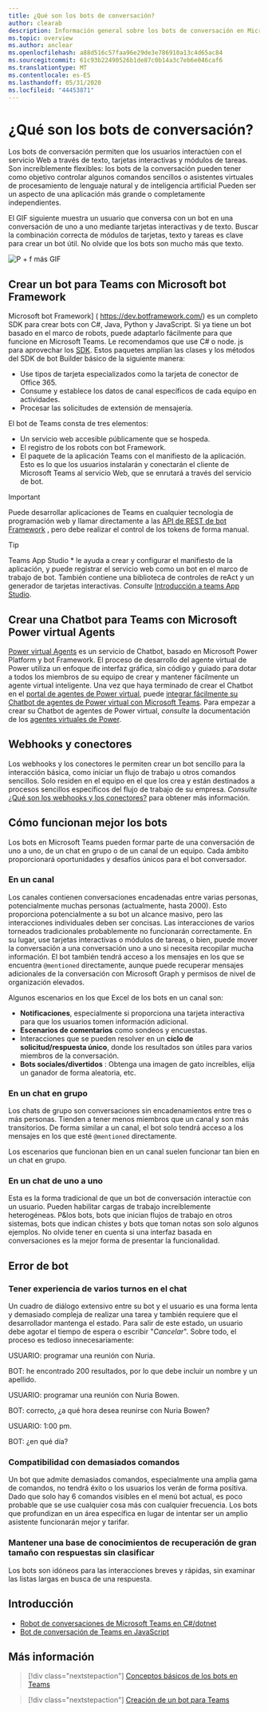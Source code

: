 ```yaml
---
title: ¿Qué son los bots de conversación?
author: clearab
description: Información general sobre los bots de conversación en Microsoft Teams.
ms.topic: overview
ms.author: anclear
ms.openlocfilehash: a88d516c57faa96e29de3e786910a13c4d65ac84
ms.sourcegitcommit: 61c93b22490526b1de87c0b14a3c7eb6e046caf6
ms.translationtype: MT
ms.contentlocale: es-ES
ms.lasthandoff: 05/31/2020
ms.locfileid: "44453871"
---
```

# <a name="what-are-conversational-bots"></a>¿Qué son los bots de conversación?

Los bots de conversación permiten que los usuarios interactúen con el servicio Web a través de texto, tarjetas interactivas y módulos de tareas. Son increíblemente flexibles: los bots de la conversación pueden tener como objetivo controlar algunos comandos sencillos o asistentes virtuales de procesamiento de lenguaje natural y de inteligencia artificial Pueden ser un aspecto de una aplicación más grande o completamente independientes.

El GIF siguiente muestra un usuario que conversa con un bot en una conversación de uno a uno mediante tarjetas interactivas y de texto. Buscar la combinación correcta de módulos de tarjetas, texto y tareas es clave para crear un bot útil. No olvide que los bots son mucho más que texto.

![P + f más GIF](~/assets/images/FAQPlusEndUser.gif)

## <a name="build--a-bot-for-teams-with-the-microsoft-bot-framework"></a>Crear un bot para Teams con Microsoft bot Framework

Microsoft bot Framework] ( https://dev.botframework.com/) es un completo SDK para crear bots con C#, Java, Python y JavaScript. Si ya tiene un bot basado en el marco de robots, puede adaptarlo fácilmente para que funcione en Microsoft Teams. Le recomendamos que use C# o node. js para aprovechar los [SDK](/microsoftteams/platform/#pivot=sdk-tools). Estos paquetes amplían las clases y los métodos del SDK de bot Builder básico de la siguiente manera:

* Use tipos de tarjeta especializados como la tarjeta de conector de Office 365.
* Consume y establece los datos de canal específicos de cada equipo en actividades.
* Procesar las solicitudes de extensión de mensajería.

El bot de Teams consta de tres elementos:

* Un servicio web accesible públicamente que se hospeda.
* El registro de los robots con bot Framework.
* El paquete de la aplicación Teams con el manifiesto de la aplicación. Esto es lo que los usuarios instalarán y conectarán el cliente de Microsoft Teams al servicio Web, que se enrutará a través del servicio de bot.

> [!IMPORTANT]
> Puede desarrollar aplicaciones de Teams en cualquier tecnología de programación web y llamar directamente a las [API de REST de bot Framework](/bot-framework/rest-api/bot-framework-rest-overview) , pero debe realizar el control de los tokens de forma manual.

> [!TIP]
> Teams App Studio * le ayuda a crear y configurar el manifiesto de la aplicación, y puede registrar el servicio web como un bot en el marco de trabajo de bot. También contiene una biblioteca de controles de reAct y un generador de tarjetas interactivas. *Consulte* [Introducción a teams App Studio](~/concepts/build-and-test/app-studio-overview.md).

## <a name="create-a-chatbot-for-teams-with-microsoft-power-virtual-agents"></a>Crear una Chatbot para Teams con Microsoft Power virtual Agents

[Power virtual Agents](/power-virtual-agents/fundamentals-what-is-power-virtual-agents) es un servicio de Chatbot, basado en Microsoft Power Platform y bot Framework.  El proceso de desarrollo del agente virtual de Power utiliza un enfoque de interfaz gráfica, sin código y guiado para dotar a todos los miembros de su equipo de crear y mantener fácilmente un agente virtual inteligente.  Una vez que haya terminado de crear el Chatbot en el [portal de agentes de Power virtual](https://powervirtualagents.microsoft.com), puede [integrar fácilmente su Chatbot de agentes de Power virtual con Microsoft Teams](how-to/add-power-virtual-agents-bot-to-teams.md). Para empezar a crear su Chatbot de agentes de Power virtual, *consulte* la documentación de los [agentes virtuales de Power](https://docs.microsoft.com/power-virtual-agents/).

## <a name="webhooks-and-connectors"></a>Webhooks y conectores

Los webhooks y los conectores le permiten crear un bot sencillo para la interacción básica, como iniciar un flujo de trabajo u otros comandos sencillos. Solo residen en el equipo en el que los crea y están destinados a procesos sencillos específicos del flujo de trabajo de su empresa. *Consulte* [¿Qué son los webhooks y los conectores?](~/webhooks-and-connectors/what-are-webhooks-and-connectors.md) para obtener más información.

## <a name="where-bots-work-best"></a>Cómo funcionan mejor los bots

Los bots en Microsoft Teams pueden formar parte de una conversación de uno a uno, de un chat en grupo o de un canal de un equipo. Cada ámbito proporcionará oportunidades y desafíos únicos para el bot conversador.

### <a name="in-a-channel"></a>En un canal

Los canales contienen conversaciones encadenadas entre varias personas, potencialmente muchas personas (actualmente, hasta 2000). Esto proporciona potencialmente a su bot un alcance masivo, pero las interacciones individuales deben ser concisas. Las interacciones de varios torneados tradicionales probablemente no funcionarán correctamente. En su lugar, use tarjetas interactivas o módulos de tareas, o bien, puede mover la conversación a una conversación uno a uno si necesita recopilar mucha información. El bot también tendrá acceso a los mensajes en los que se encuentra `@mentioned` directamente, aunque puede recuperar mensajes adicionales de la conversación con Microsoft Graph y permisos de nivel de organización elevados.

Algunos escenarios en los que Excel de los bots en un canal son:

* **Notificaciones**, especialmente si proporciona una tarjeta interactiva para que los usuarios tomen información adicional.
* **Escenarios de comentarios** como sondeos y encuestas.
* Interacciones que se pueden resolver en un **ciclo de solicitud/respuesta único**, donde los resultados son útiles para varios miembros de la conversación.
* **Bots sociales/divertidos** : Obtenga una imagen de gato increíbles, elija un ganador de forma aleatoria, etc.

### <a name="in-a-group-chat"></a>En un chat en grupo

Los chats de grupo son conversaciones sin encadenamientos entre tres o más personas. Tienden a tener menos miembros que un canal y son más transitorios. De forma similar a un canal, el bot solo tendrá acceso a los mensajes en los que esté `@mentioned` directamente.

Los escenarios que funcionan bien en un canal suelen funcionar tan bien en un chat en grupo.

### <a name="in-a-one-to-one-chat"></a>En un chat de uno a uno

Esta es la forma tradicional de que un bot de conversación interactúe con un usuario. Pueden habilitar cargas de trabajo increíblemente heterogéneas. P&los bots, bots que inician flujos de trabajo en otros sistemas, bots que indican chistes y bots que toman notas son solo algunos ejemplos. No olvide tener en cuenta si una interfaz basada en conversaciones es la mejor forma de presentar la funcionalidad.

## <a name="bot-fails"></a>Error de bot

### <a name="having-multi-turn-experiences-in-chat"></a>Tener experiencia de varios turnos en el chat

Un cuadro de diálogo extensivo entre su bot y el usuario es una forma lenta y demasiado compleja de realizar una tarea y también requiere que el desarrollador mantenga el estado. Para salir de este estado, un usuario debe agotar el tiempo de espera o escribir "*Cancelar*". Sobre todo, el proceso es tedioso innecesariamente:

USUARIO: programar una reunión con Nuria.

BOT: he encontrado 200 resultados, por lo que debe incluir un nombre y un apellido.

USUARIO: programar una reunión con Nuria Bowen.

BOT: correcto, ¿a qué hora desea reunirse con Nuria Bowen?

USUARIO: 1:00 pm.

BOT: ¿en qué día?

### <a name="supporting-too-many-commands"></a>Compatibilidad con demasiados comandos

Un bot que admite demasiados comandos, especialmente una amplia gama de comandos, no tendrá éxito o los usuarios los verán de forma positiva. Dado que solo hay 6 comandos visibles en el menú bot actual, es poco probable que se use cualquier cosa más con cualquier frecuencia. Los bots que profundizan en un área específica en lugar de intentar ser un amplio asistente funcionarán mejor y tarifar.

### <a name="maintaining-a-large-retrieval-knowledge-base-with-unranked-responses"></a>Mantener una base de conocimientos de recuperación de gran tamaño con respuestas sin clasificar

Los bots son idóneos para las interacciones breves y rápidas, sin examinar las listas largas en busca de una respuesta.

## <a name="get-started"></a>Introducción

* [Robot de conversaciones de Microsoft Teams en C#/dotnet](https://github.com/microsoft/BotBuilder-Samples/tree/master/samples/csharp_dotnetcore/57.teams-conversation-bot)
* [Bot de conversación de Teams en JavaScript](https://github.com/microsoft/BotBuilder-Samples/tree/master/samples/javascript_nodejs/57.teams-conversation-bot)

## <a name="learn-more"></a>Más información

> [!div class="nextstepaction"]
> [Conceptos básicos de los bots en Teams](~/bots/bot-basics.md)

> [!div class="nextstepaction"]
> [Creación de un bot para Teams](~/bots/how-to/create-a-bot-for-teams.md)
